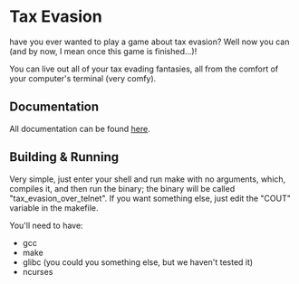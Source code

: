 # Tax Evasion
have you ever wanted to play a game about tax evasion? Well now you can (and by now, I mean once this game is finished...)!

You can live out all of your tax evading fantasies, all from the comfort of your computer's terminal (very comfy).

## Documentation
All documentation can be found [here](./docs.md).

## Building & Running
Very simple, just enter your shell and run make with no arguments, which, compiles it, and then run the binary; the binary will be called "tax\_evasion\_over\_telnet". If you want something else, just edit the "COUT" variable in the makefile.

You'll need to have:
- gcc
- make
- glibc (you could you something else, but we haven't tested it)
- ncurses

